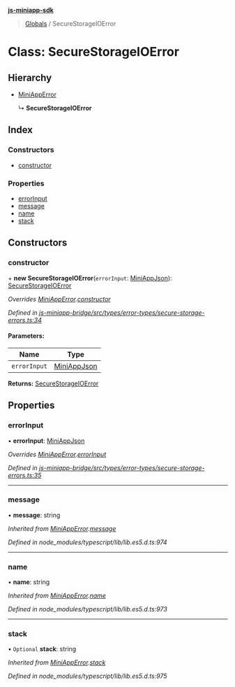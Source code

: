 **[js-miniapp-sdk](../README.md)**

> [Globals](../README.md) / SecureStorageIOError

# Class: SecureStorageIOError

## Hierarchy

* [MiniAppError](miniapperror.md)

  ↳ **SecureStorageIOError**

## Index

### Constructors

* [constructor](securestorageioerror.md#constructor)

### Properties

* [errorInput](securestorageioerror.md#errorinput)
* [message](securestorageioerror.md#message)
* [name](securestorageioerror.md#name)
* [stack](securestorageioerror.md#stack)

## Constructors

### constructor

\+ **new SecureStorageIOError**(`errorInput`: [MiniAppJson](../interfaces/miniappjson.md)): [SecureStorageIOError](securestorageioerror.md)

*Overrides [MiniAppError](miniapperror.md).[constructor](miniapperror.md#constructor)*

*Defined in [js-miniapp-bridge/src/types/error-types/secure-storage-errors.ts:34](https://github.com/rakutentech/js-miniapp/blob/c06869b/js-miniapp-bridge/src/types/error-types/secure-storage-errors.ts#L34)*

#### Parameters:

Name | Type |
------ | ------ |
`errorInput` | [MiniAppJson](../interfaces/miniappjson.md) |

**Returns:** [SecureStorageIOError](securestorageioerror.md)

## Properties

### errorInput

•  **errorInput**: [MiniAppJson](../interfaces/miniappjson.md)

*Overrides [MiniAppError](miniapperror.md).[errorInput](miniapperror.md#errorinput)*

*Defined in [js-miniapp-bridge/src/types/error-types/secure-storage-errors.ts:35](https://github.com/rakutentech/js-miniapp/blob/c06869b/js-miniapp-bridge/src/types/error-types/secure-storage-errors.ts#L35)*

___

### message

•  **message**: string

*Inherited from [MiniAppError](miniapperror.md).[message](miniapperror.md#message)*

*Defined in node_modules/typescript/lib/lib.es5.d.ts:974*

___

### name

•  **name**: string

*Inherited from [MiniAppError](miniapperror.md).[name](miniapperror.md#name)*

*Defined in node_modules/typescript/lib/lib.es5.d.ts:973*

___

### stack

• `Optional` **stack**: string

*Inherited from [MiniAppError](miniapperror.md).[stack](miniapperror.md#stack)*

*Defined in node_modules/typescript/lib/lib.es5.d.ts:975*
